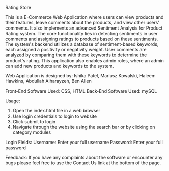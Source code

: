 Rating Store

This is a E-Commerce Web Application where users can view products and their features, leave comments about the products, and view other users' comments. It also implements an advanced Sentiment Analysis for Product Rating system. The core functionality lies in detecting sentiments in user comments and assigning ratings to products based on these sentiments. The system's backend utilizes a database of sentiment-based keywords, each assigned a positivity or negativity weight. User comments are analyzed by comparing them with these keywords to determine the product's rating. This application also enables admin roles, where an admin can add new products and keywords to the system.

Web Application is designed by: Ishika Patel, Mariusz Kowalski, Haleem Hawkins, Abdullah Alharayzeh, Ben Allen

Front-End Software Used: CSS, HTML
Back-End Software Used: mySQL

Usage: 
1. Open the index.html file in a web browser
2. Use login credentials to login to website
3. Click submit to login
4. Navigate through the website using the search bar or by clicking on category modules

Login Fields:
Username: Enter your full username
Password: Enter your full password

Feedback:
If you have any complaints about the software or encounter any bugs please feel free to use the Contact Us link at the bottom of the page.

